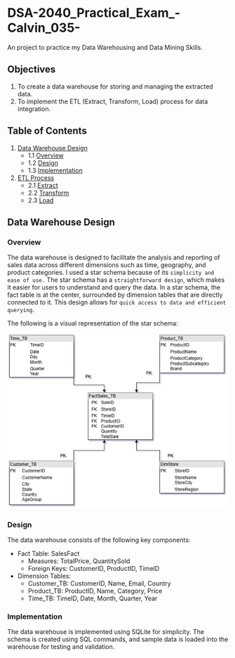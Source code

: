 # DSA-2040_Practical_Exam_-Calvin_035-
An project to practice my Data Warehousing and Data Mining Skills.

## Objectives

1. To create a data warehouse for storing and managing the extracted data.
2. To implement the ETL (Extract, Transform, Load) process for data integration.

## Table of Contents

1. [Data Warehouse Design](#data-warehouse-design)
   - 1.1 [Overview](#overview)
   - 1.2 [Design](#design)
   - 1.3 [Implementation](#implementation)
2. [ETL Process](#etl-process)
   - 2.1 [Extract](#extract)
   - 2.2 [Transform](#transform)
   - 2.3 [Load](#load)

## Data Warehouse Design
### Overview
The data warehouse is designed to facilitate the analysis and reporting of sales data across different dimensions such as time, geography, and product categories. I used a star schema because of its `simplicity and ease of use.` The star schema has a `straightforward design`, which makes it easier for users to understand and query the data. In a star schema, the fact table is at the center, surrounded by dimension tables that are directly connected to it. This design allows for `quick access to data and efficient querying`.

The following is a visual representation of the star schema:

![Star Schema Design](/Data%20Warehousing/Data%20Warehouse%20Design/Schema%20Design.jpg)

### Design
The data warehouse consists of the following key components:
- Fact Table: SalesFact
  - Measures: TotalPrice, QuantitySold
  - Foreign Keys: CustomerID, ProductID, TimeID
- Dimension Tables:
  - Customer_TB: CustomerID, Name, Email, Country
  - Product_TB: ProductID, Name, Category, Price
  - Time_TB: TimeID, Date, Month, Quarter, Year

### Implementation
The data warehouse is implemented using SQLite for simplicity. The schema is created using SQL commands, and sample data is loaded into the warehouse for testing and validation.
